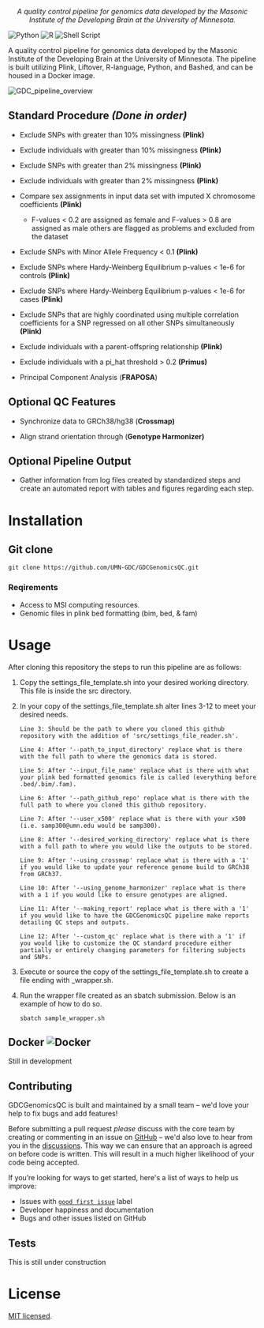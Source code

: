 <p align="center">
  <i>  A quality control pipeline for genomics data developed by the Masonic Institute of the Developing Brain at the University of Minnesota.</a></i>
  <br/>
</p>

![Python](https://img.shields.io/badge/python-3670A0?style=for-the-badge&logo=python&logoColor=ffdd54)
![R](https://img.shields.io/badge/r-%23276DC3.svg?style=for-the-badge&logo=r&logoColor=white)
![Shell Script](https://img.shields.io/badge/shell_script-%23121011.svg?style=for-the-badge&logo=gnu-bash&logoColor=white)

A quality control pipeline for genomics data developed by the Masonic Institute of the Developing Brain at the University of Minnesota. The pipeline is built utilizing Plink, Liftover, R-language, Python, and Bashed, and can be housed in a Docker image.

![GDC_pipeline_overview](https://github.com/UMN-GDC/GDCGenomicsQC/assets/140092486/e7f11909-9ab8-4def-90e5-c5f67c28a4bb)

## Standard Procedure *(Done in order)*

-   Exclude SNPs with greater than 10% missingness **(Plink)**

-   Exclude individuals with greater than 10% missingness **(Plink)**

-   Exclude SNPs with greater than 2% missingness **(Plink)**

-   Exclude individuals with greater than 2% missingness **(Plink)**

-   Compare sex assignments in input data set with imputed X chromosome coefficients **(Plink)**

    -   F-values \< 0.2 are assigned as female and F-values \> 0.8 are assigned as male others are flagged as problems and excluded from the dataset

-   Exclude SNPs with Minor Allele Frequency \< 0.1 **(Plink)**

-   Exclude SNPs where Hardy-Weinberg Equilibrium p-values \< 1e-6 for controls **(Plink)**

-   Exclude SNPs where Hardy-Weinberg Equilibrium p-values \< 1e-6 for cases **(Plink)**

-   Exclude SNPs that are highly coordinated using multiple correlation coefficients for a SNP regressed on all other SNPs simultaneously **(Plink)**

-   Exclude individuals with a parent-offspring relationship **(Plink)**

-   Exclude individuals with a pi_hat threshold \> 0.2 **(Primus)**

-   Principal Component Analysis (**FRAPOSA**)

## Optional QC Features

-   Synchronize data to GRCh38/hg38 (**Crossmap)**

-   Align strand orientation through (**Genotype Harmonizer)**

## Optional Pipeline Output

-   Gather information from log files created by standardized steps and create an automated report with tables and figures regarding each step.


# Installation
## Git clone
```shell
git clone https://github.com/UMN-GDC/GDCGenomicsQC.git
```
### Reqirements
-	Access to MSI computing resources.
-	Genomic files in plink bed formatting (bim, bed, & fam)


# Usage
After cloning this repository the steps to run this pipeline are as follows:
1.	Copy the settings_file_template.sh into your desired working directory. This file is inside the src directory.
2.	In your copy of the settings_file_template.sh alter lines 3-12 to meet your desired needs.
		
		Line 3: Should be the path to where you cloned this github repository with the addition of 'src/settings_file_reader.sh'.
		
		Line 4: After '--path_to_input_directory' replace what is there with the full path to where the genomics data is stored.
		
		Line 5: After '--input_file_name' replace what is there with what your plink bed formatted genomics file is called (everything before .bed/.bim/.fam).
		
		Line 6: After '--path_github_repo' replace what is there with the full path to where you cloned this github repository.
		
		Line 7: After '--user_x500' replace what is there with your x500 (i.e. samp300@umn.edu would be samp300).
		
		Line 8: After '--desired_working_directory' replace what is there with a full path to where you would like the outputs to be stored.
		
		Line 9: After '--using_crossmap' replace what is there with a '1' if you would like to update your reference genome build to GRCh38 from GRCh37.
		
		Line 10: After '--using_genome_harmonizer' replace what is there with a 1 if you would like to ensure genotypes are aligned.
		
		Line 11: After '--making_report' replace what is there with a '1' if you would like to have the GDCGenomicsQC pipeline make reports detailing QC steps and outputs.
		
		Line 12: After '--custom_qc' replace what is there with a '1' if you would like to customize the QC standard procedure either partially or entirely changing parameters for filtering subjects and SNPs.
3.	Execute or source the copy of the settings_file_template.sh to create a file ending with _wrapper.sh.
4.	Run the wrapper file created as an sbatch submission. Below is an example of how to do so. 
	```shell
	sbatch sample_wrapper.sh
	```


## Docker ![Docker](https://img.shields.io/badge/docker-%230db7ed.svg?style=for-the-badge&logo=docker&logoColor=white)
Still in development


## Contributing

GDCGenomicsQC is built and maintained by a small team – we'd love your help to fix bugs and add features!

Before submitting a pull request _please_ discuss with the core team by creating or commenting in an issue on [GitHub](https://www.github.com/coffm049/GDCGenomics/issues) – we'd also love to hear from you in the [discussions](https://www.github.com/coffm049/GDCGenomics/discussions). This way we can ensure that an approach is agreed on before code is written. This will result in a much higher likelihood of your code being accepted.

If you’re looking for ways to get started, here's a list of ways to help us improve:

- Issues with [`good first issue`](https://github.com/outline/outline/labels/good%20first%20issue) label
- Developer happiness and documentation
- Bugs and other issues listed on GitHub

## Tests
This is still under construction


# License

[MIT licensed](LICENSE).
